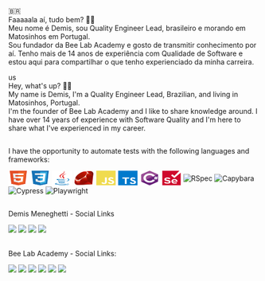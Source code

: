 <!---
demismeneghetti/demismeneghetti is a ✨ special ✨ repository because its `README.md` (this file) appears on your GitHub profile.
You can click the Preview link to take a look at your changes.
--->

🇧🇷 
<br>
Faaaaala aí, tudo bem? 👊🏻
<br>
Meu nome é Demis, sou Quality Engineer Lead, brasileiro e morando em Matosinhos em Portugal.
<br>
Sou fundador da Bee Lab Academy e gosto de transmitir conhecimento por aí. Tenho mais de 14 anos de experiência com Qualidade de Software e estou aqui para compartilhar o que tenho experienciado da minha carreira.

us
<br>
Hey, what's up? 👊🏻
<br>
My name is Demis, I'm a Quality Engineer Lead, Brazilian, and living in Matosinhos, Portugal.
<br>
I'm the founder of Bee Lab Academy and I like to share knowledge around. I have over 14 years of experience with Software Quality and I'm here to share what I've experienced in my career.

##
I have the opportunity to automate tests with the following languages and frameworks:

<div style="display: inline_block">
  <img align="center" alt="HTML" height="30" width="40" src="https://raw.githubusercontent.com/devicons/devicon/master/icons/html5/html5-original.svg">
  <img align="center" alt="CSS" height="30" width="40" src="https://raw.githubusercontent.com/devicons/devicon/master/icons/css3/css3-original.svg">
  <img align="center" alt="Java" height="30" width="40" src="https://raw.githubusercontent.com/devicons/devicon/master/icons/java/java-original.svg">
  <img align="center" alt="Ruby" height="30" width="40" src="https://raw.githubusercontent.com/devicons/devicon/master/icons/ruby/ruby-original.svg">
  <img align="center" alt="Js" height="30" width="40" src="https://raw.githubusercontent.com/devicons/devicon/master/icons/javascript/javascript-plain.svg">
  <img align="center" alt="Ts" height="30" width="40" src="https://raw.githubusercontent.com/devicons/devicon/master/icons/typescript/typescript-plain.svg">
  <img align="center" alt="Csharp" height="30" width="40" src="https://raw.githubusercontent.com/devicons/devicon/master/icons/csharp/csharp-original.svg">
  <img align="center" alt="Selenium" height="30" width="40" src="https://raw.githubusercontent.com/devicons/devicon/master/icons/selenium/selenium-original.svg">
  <img align="center" alt="RSpec" height="30" width="30" src="https://beelab.com.br/github/rspec.png">
  <img align="center" alt="Capybara" height="40" width="40" src="https://beelab.com.br/github/capybara.png">
  <img align="center" alt="Cypress" height="30" width="30" src="https://beelab.com.br/github/cypress.png">
  <img align="center" alt="Playwright" height="30" width="40" src="https://beelab.com.br/github/playwright.svg">
</div>

##

Demis Meneghetti - Social Links
<div> 
  <a href="https://www.youtube.com/demismeneghetti?sub_confirmation=1" target="_blank"><img src="https://img.shields.io/badge/YouTube-FF0000?style=for-the-badge&logo=youtube&logoColor=white" target="_blank"></a>
  <a href="https://instagram.com/qacompleto.com.br" target="_blank"><img src="https://img.shields.io/badge/-Instagram-%23E4405F?style=for-the-badge&logo=instagram&logoColor=white" target="_blank"></a>
  <a href="https://www.linkedin.com/in/demismeneghetti" target="_blank"><img src="https://img.shields.io/badge/-LinkedIn-%230077B5?style=for-the-badge&logo=linkedin&logoColor=white" target="_blank"></a> 
  <a href = "mailto:demis@beelab.com.br"><img src="https://img.shields.io/badge/-Gmail-%23333?style=for-the-badge&logo=gmail&logoColor=white" target="_blank"></a>
</div>

##

Bee Lab Academy - Social Links:
<div> 
  <a href="https://www.youtube.com/c/beelabacademy?sub_confirmation=1" target="_blank"><img src="https://img.shields.io/badge/YouTube-FF0000?style=for-the-badge&logo=youtube&logoColor=white" target="_blank"></a>
  <a href="https://instagram.com/beelabacademy" target="_blank"><img src="https://img.shields.io/badge/-Instagram-%23E4405F?style=for-the-badge&logo=instagram&logoColor=white" target="_blank"></a>
 	<a href="https://www.twitch.tv/beelabacademy" target="_blank"><img src="https://img.shields.io/badge/Twitch-9146FF?style=for-the-badge&logo=twitch&logoColor=white" target="_blank"></a>
  <a href="https://beelab.com.br/discord" target="_blank"><img src="https://img.shields.io/badge/Discord-7289DA?style=for-the-badge&logo=discord&logoColor=white" target="_blank"></a> 
  <a href="https://www.linkedin.com/company/beelabacademy" target="_blank"><img src="https://img.shields.io/badge/-LinkedIn-%230077B5?style=for-the-badge&logo=linkedin&logoColor=white" target="_blank"></a> 
  <a href = "mailto:contato@beelab.com.br"><img src="https://img.shields.io/badge/-Gmail-%23333?style=for-the-badge&logo=gmail&logoColor=white" target="_blank"></a>
</div>
